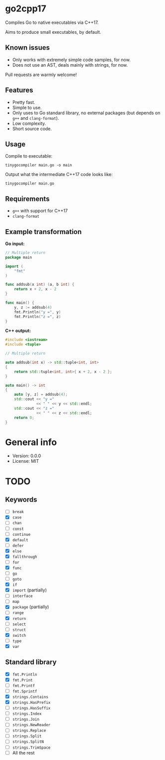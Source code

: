 # go2cpp17

Compiles Go to native executables via C++17.

Aims to produce small executables, by default.

## Known issues

* Only works with extremely simple code samples, for now.
* Does not use an AST, deals mainly with strings, for now.

Pull requests are warmly welcome!

## Features

* Pretty fast.
* Simple to use.
* Only uses to Go standard library, no external packages (but depends on `g++` and `clang-format`).
* Low complexity.
* Short source code.

## Usage

Compile to executable:

    tinygocompiler main.go -o main

Output what the intermediate C++17 code looks like:

    tinygocompiler main.go

## Requirements

* `g++` with support for C++17
* `clang-format`

## Example transformation

**Go input:**

```go
// Multiple return
package main

import (
	"fmt"
)

func addsub(x int) (a, b int) {
	return x + 2, x - 2
}

func main() {
	y, z := addsub(4)
	fmt.Println("y =", y)
	fmt.Println("z =", z)
}
```

**C++ output:**

```c++
#include <iostream>
#include <tuple>

// Multiple return

auto addsub(int x) -> std::tuple<int, int>
{
    return std::tuple<int, int>{ x + 2, x - 2 };
}

auto main() -> int
{
    auto [y, z] = addsub(4);
    std::cout << "y ="
              << " " << y << std::endl;
    std::cout << "z ="
              << " " << z << std::endl;
    return 0;
}
```

# General info

* Version: 0.0.0
* License: MIT

# TODO

## Keywords

- [ ] `break`
- [x] `case`
- [ ] `chan`
- [ ] `const`
- [ ] `continue`
- [x] `default`
- [ ] `defer`
- [x] `else`
- [x] `fallthrough`
- [ ] `for`
- [x] `func`
- [ ] `go`
- [ ] `goto`
- [x] `if`
- [x] `import` (partially)
- [ ] `interface`
- [ ] `map`
- [x] `package` (partially)
- [ ] `range`
- [x] `return`
- [ ] `select`
- [ ] `struct`
- [x] `switch`
- [ ] `type`
- [x] `var`

## Standard library

- [x] `fmt.Println`
- [x] `fmt.Print`
- [ ] `fmt.Printf`
- [ ] `fmt.Sprintf`
- [x] `strings.Contains`
- [x] `strings.HasPrefix`
- [ ] `strings.HasSuffix`
- [ ] `strings.Index`
- [ ] `strings.Join`
- [ ] `strings.NewReader`
- [ ] `strings.Replace`
- [ ] `strings.Split`
- [ ] `strings.SplitN`
- [ ] `strings.TrimSpace`
- [ ] All the rest
